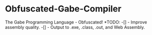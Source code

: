 # Obfuscated-Gabe-Compiler
The Gabe Programming Language - Obfuscated!
*TODO:
-[] - Improve assembly quality.
-[] - Output to .exe, .class,
.out, and Web Assembly.
